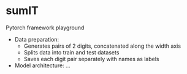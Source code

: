 # sumIT

Pytorch framework playground

- Data preparation: 
  * Generates pairs of 2 digits, concatenated along the width axis
  * Splits data into train and test datasets
  * Saves each digit pair separately with names as labels
- Model architecture:
...
